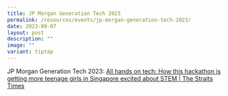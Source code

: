 ```yaml
---
title: JP Morgan Generation Tech 2023
permalink: /resources/events/jp-morgan-generation-tech-2023/
date: 2023-09-07
layout: post
description: ""
image: ""
variant: tiptap
---
```

<p>JP Morgan Generation Tech 2023: <a href="https://www.straitstimes.com/tech/how-a-jp-morgan-hackathon-is-getting-more-teenage-girls-in-singapore-excited-about-stem" rel="noopener noreferrer nofollow" target="_blank">All hands on tech: How this hackathon is getting more teenage girls in Singapore excited about STEM | The Straits Times</a>
</p>